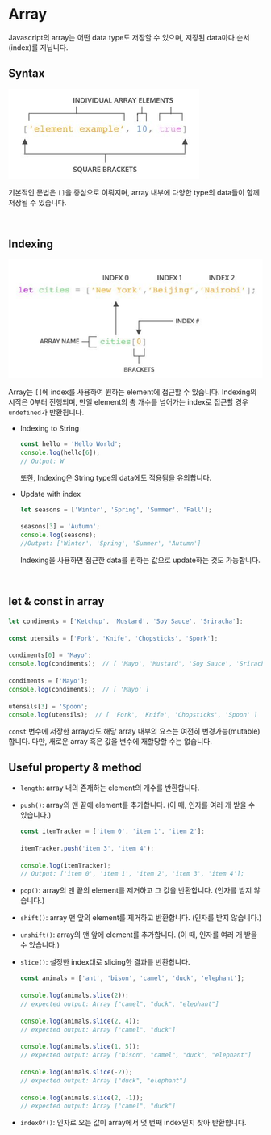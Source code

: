 # Array

Javascript의 array는 어떤 data type도 저장할 수 있으며, 저장된 data마다 순서(index)를 지닙니다.



## Syntax

![array](../image/javascript_img/array.JPG)

기본적인 문법은 `[]`을 중심으로 이뤄지며, array 내부에 다양한 type의 data들이 함께 저장될 수 있습니다.

​    

## Indexing

![index](../image/javascript_img/index.JPG)

Array는 `[]`에 index를 사용하여 원하는 element에 접근할 수 있습니다. Indexing의 시작은 0부터 진행되며, 만일 element의 총 개수를 넘어가는 index로 접근할 경우 `undefined`가 반환됩니다.

* Indexing to String

  ```javascript
  const hello = 'Hello World';
  console.log(hello[6]);
  // Output: W
  ```

  또한, Indexing은 String type의 data에도 적용됨을 유의합니다.

* Update with index

  ```javascript
  let seasons = ['Winter', 'Spring', 'Summer', 'Fall'];
   
  seasons[3] = 'Autumn';
  console.log(seasons); 
  //Output: ['Winter', 'Spring', 'Summer', 'Autumn']
  ```

  Indexing을 사용하면 접근한 data를 원하는 값으로 update하는 것도 가능합니다.

​    

## let & const in array

```javascript
let condiments = ['Ketchup', 'Mustard', 'Soy Sauce', 'Sriracha'];

const utensils = ['Fork', 'Knife', 'Chopsticks', 'Spork'];

condiments[0] = 'Mayo';
console.log(condiments);  // [ 'Mayo', 'Mustard', 'Soy Sauce', 'Sriracha' ]

condiments = ['Mayo'];
console.log(condiments);  // [ 'Mayo' ]

utensils[3] = 'Spoon';
console.log(utensils);  // [ 'Fork', 'Knife', 'Chopsticks', 'Spoon' ]
```

`const` 변수에 저장한 array라도 해당 array 내부의 요소는 여전히 변경가능(mutable)합니다. 다만, 새로운 array 혹은 값을 변수에 재할당할 수는 없습니다.



## Useful property & method

* `length`: array 내의 존재하는 element의 개수를 반환합니다.

* `push()`: array의 맨 끝에 element를 추가합니다. (이 때, 인자를 여러 개 받을 수 있습니다.)

  ```javascript
  const itemTracker = ['item 0', 'item 1', 'item 2'];
   
  itemTracker.push('item 3', 'item 4');
   
  console.log(itemTracker); 
  // Output: ['item 0', 'item 1', 'item 2', 'item 3', 'item 4'];
  ```

* `pop()`: array의 맨 끝의 element를 제거하고 그 값을 반환합니다. (인자를 받지 않습니다.)

* `shift()`: array 맨 앞의 element를 제거하고 반환합니다. (인자를 받지 않습니다.)

* `unshift()`: array의 맨 앞에 element를 추가합니다. (이 때, 인자를 여러 개 받을 수 있습니다.)

* `slice()`: 설정한 index대로 slicing한 결과를 반환합니다.

  ```javascript
  const animals = ['ant', 'bison', 'camel', 'duck', 'elephant'];
  
  console.log(animals.slice(2));
  // expected output: Array ["camel", "duck", "elephant"]
  
  console.log(animals.slice(2, 4));
  // expected output: Array ["camel", "duck"]
  
  console.log(animals.slice(1, 5));
  // expected output: Array ["bison", "camel", "duck", "elephant"]
  
  console.log(animals.slice(-2));
  // expected output: Array ["duck", "elephant"]
  
  console.log(animals.slice(2, -1));
  // expected output: Array ["camel", "duck"]
  ```

* `indexOf()`: 인자로 오는 값이 array에서 몇 번째 index인지 찾아 반환합니다.
